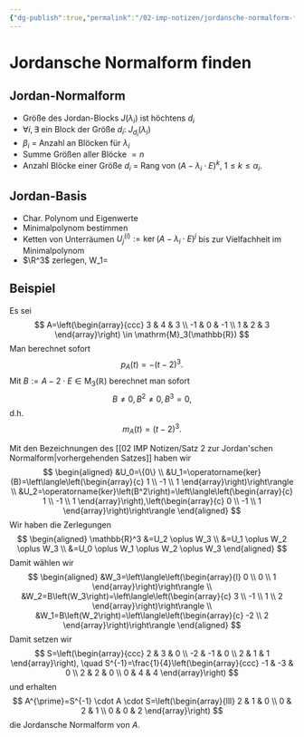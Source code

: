 ```yaml
---
{"dg-publish":true,"permalink":"/02-imp-notizen/jordansche-normalform-finden/","dgHomeLink":true,"dgPassFrontmatter":false}
---
```


# Jordansche Normalform finden
## Jordan-Normalform
- Größe des Jordan-Blocks $J(\lambda_i)$ ist höchtens $d_i$
- $\forall i, \exists$ ein Block der Größe $d_i$: $J_{d_i}(\lambda_i)$
- $\beta_i$ = Anzahl an Blöcken für $\lambda_i$ 
- Summe Größen aller Blöcke $= n$
- Anzahl Blöcke einer Größe $d_i$ = Rang von $(A-\lambda_i\cdot E)^k$, $1\leq k\leq \alpha_i$.
## Jordan-Basis
- Char. Polynom und Eigenwerte
- Minimalpolynom bestimmen
- Ketten von Unterräumen $U_j^{(i)}:=\ker(A-\lambda_i\cdot E)^j$  bis zur Vielfachheit im Minimalpolynom
- $\R^3$ zerlegen, W_1=


## Beispiel
Es sei
$$
A=\left(\begin{array}{ccc}
3 & 4 & 3 \\
-1 & 0 & -1 \\
1 & 2 & 3
\end{array}\right) \in \mathrm{M}_3(\mathbb{R})
$$
Man berechnet sofort
$$
p_A(t)=-(t-2)^3 .
$$
Mit $B:=A-2 \cdot E \in \mathrm{M}_3(\mathbb{R})$ berechnet man sofort
$$
B \neq 0, B^2 \neq 0, B^3=0,
$$
d.h.
$$
m_A(t)=(t-2)^3 .
$$

Mit den Bezeichnungen des [[02 IMP Notizen/Satz 2 zur Jordan'schen Normalform|vorhergehenden Satzes]] haben wir
$$
\begin{aligned}
&U_0=\{0\} \\
&U_1=\operatorname{ker}(B)=\left\langle\left(\begin{array}{c}
1 \\
-1 \\
1
\end{array}\right)\right\rangle \\
&U_2=\operatorname{ker}\left(B^2\right)=\left\langle\left(\begin{array}{c}
1 \\
-1 \\
1
\end{array}\right),\left(\begin{array}{c}
0 \\
-1 \\
1
\end{array}\right)\right\rangle
\end{aligned}
$$
Wir haben die Zerlegungen
$$
\begin{aligned}
\mathbb{R}^3 &=U_2 \oplus W_3 \\
&=U_1 \oplus W_2 \oplus W_3 \\
&=U_0 \oplus W_1 \oplus W_2 \oplus W_3
\end{aligned}
$$
Damit wählen wir
$$
\begin{aligned}
&W_3=\left\langle\left(\begin{array}{l}
0 \\
0 \\
1
\end{array}\right)\right\rangle \\
&W_2=B\left(W_3\right)=\left\langle\left(\begin{array}{c}
3 \\
-1 \\
1 \\
2
\end{array}\right)\right\rangle \\
&W_1=B\left(W_2\right)=\left\langle\left(\begin{array}{c}
-2 \\
2
\end{array}\right)\right\rangle
\end{aligned}
$$
Damit setzen wir
$$
S=\left(\begin{array}{ccc}
2 & 3 & 0 \\
-2 & -1 & 0 \\
2 & 1 & 1
\end{array}\right), \quad S^{-1}=\frac{1}{4}\left(\begin{array}{ccc}
-1 & -3 & 0 \\
2 & 2 & 0 \\
0 & 4 & 4
\end{array}\right)
$$
und erhalten
$$
A^{\prime}=S^{-1} \cdot A \cdot S=\left(\begin{array}{lll}
2 & 1 & 0 \\
0 & 2 & 1 \\
0 & 0 & 2
\end{array}\right)
$$
die Jordansche Normalform von $A$.